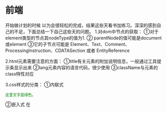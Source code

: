 # 前端
开始做计划的时候 以为会很轻松的完成，结果这些天看书加练习。深深的感到自己的不足，下面总结一下自己这些天的问题。
1.对dom中节点的获取：
①对于element类型的节点其nodeType的值为1.
② parentNode的值可能是document或element
③它的子节点可能是 Element、Text、Comment、ProcessingInstruction、CDATASection 或者 EntityReference

2.html元素需要注意的方面：
①title有关元素的附加说明信息，一般通过工具提示条显示出来
②lang元素内容的语言代码，很少使用
③className与元素的class特性对应

3.css样式的分类：
①内联式 <p style="color:green;font-size:12px">这里文字是绿色。</p>
②嵌入式 在<style>标签中编写
③外部式 把css写在一个单独的文件中用link标签去调用
④三种方法的优先级：  内联式 > 嵌入式 > 外部式
注意：内联元素： 1、和其他元素都在一行上；2、元素的高度、宽度、行高及顶部和底部边距不可设置；3、元素的宽度就是它包含的文字或图片的宽度，不可改变。

4.css布局模型 
 元素有三种布局模型：
    （1）、流动模型
        网页在默认状态下的 HTML 网页元素都是根据流动模型来分布网页内容的
        第一点，块状元素都会在所处的包含元素内自上而下按顺序垂直延伸分布，因为在默认状态下，块状元素的宽度都为100%
        第二点，在流动模型下，内联元素都会在所处的包含元素内从左到右水平分布显示
    （2）、浮动模型
        现在我们想让两个块状元素并排显示
        任何元素在默认情况下是不能浮动的，但可以用CSS定义为浮动，如div、p、table、img等元素都可以被定义为浮动
        举例：
            #div1{float:left;}
            #div2{float:right;}
    （3）、层模型（定位相关）

 5.最近四天阅读的博客：

    ① 讲述css规范和标准
    
    
     http://www.shejidaren.com/css-written-specifications.html
    ②css选择器权重和属性继承
     http://www.w3cfuns.com/notes/18338/c656d5027d5d0684789849d5a6f3e57a
    ③内联对象和块对象
     http://www.w3cfuns.com/notes/18165/c08efbe3df40752973d3cc2dab79f9e3
    ④css样式随笔总结
     http://www.w3cfuns.com/notes/18617/28208abf120bdbbd1cc8db0717a059c7
6.还原psd文件。









